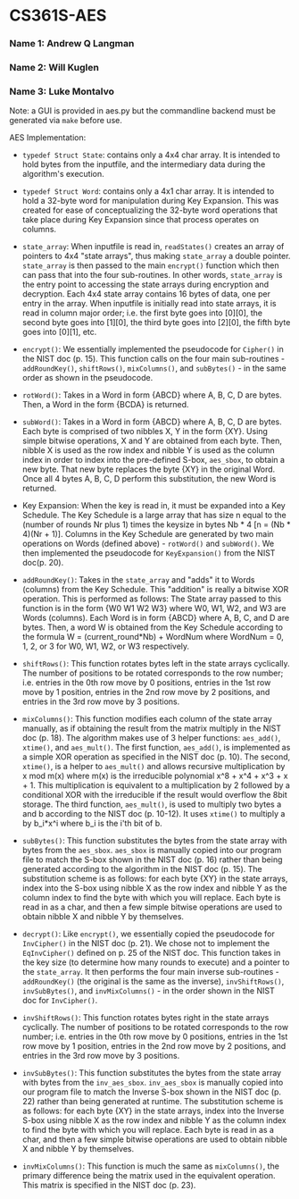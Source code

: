 # CS361S-AES
### Name 1: Andrew Q Langman
### Name 2: Will Kuglen
### Name 3: Luke Montalvo

Note: a GUI is provided in aes.py but the commandline backend must be generated
via `make` before use.

AES Implementation:

- `typedef Struct State`: contains only a 4x4 char array. It is intended to hold
bytes from the inputfile, and the intermediary data during the algorithm's
execution.

- `typedef Struct Word`: contains only a 4x1 char array. It is intended to hold
a 32-byte word for manipulation during Key Expansion. This was created for ease
of conceptualizing the 32-byte word operations that take place during Key
Expansion since that process operates on columns.

- `state_array`: When inputfile is read in, `readStates()` creates an array of
pointers to 4x4 "state arrays", thus making `state_array` a double pointer.
`state_array` is then passed to the main `encrypt()` function which then can pass
that into the four sub-routines. In other words, `state_array` is the entry point
to accessing the state arrays during encryption and decryption. Each 4x4 state
array contains 16 bytes of data, one per entry in the array. When inputfile is
initially read into state arrays, it is read in column major order; i.e. the
first byte goes into [0][0], the second byte goes into [1][0], the third byte
goes into [2][0], the fifth byte goes into [0][1], etc.

- `encrypt()`: We essentially implemented the pseudocode for `Cipher()` in the NIST doc
(p. 15). This function calls on the four main sub-routines - `addRoundKey()`,
`shiftRows()`, `mixColumns()`, and `subBytes()` - in the same order as shown in the
pseudocode.

- `rotWord()`: Takes in a Word in form {ABCD} where A, B, C, D are bytes. Then, a
Word in the form {BCDA} is returned.

- `subWord()`: Takes in a Word in form {ABCD} where A, B, C, D are bytes. Each
byte is comprised of two nibbles X, Y in the form {XY}. Using simple bitwise
operations, X and Y are obtained from each byte. Then, nibble X is used as the
row index and nibble Y is used as the column index in order to index into the
pre-defined S-box, `aes_sbox`, to obtain a new byte. That new byte replaces the
byte {XY} in the original Word. Once all 4 bytes A, B, C, D perform this
substitution, the new Word is returned.

- Key Expansion: When the key is read in, it must be expanded into a Key
Schedule. The Key Schedule is a large array that has size n equal to the
(number of rounds Nr plus 1) times the keysize in bytes Nb * 4
[n = (Nb * 4)(Nr + 1)]. Columns in the Key Schedule are generated by two main
operations on Words (defined above) - `rotWord()` and `subWord()`. We then
implemented the pseudocode for `KeyExpansion()` from the NIST doc(p. 20).

- `addRoundKey()`: Takes in the `state_array` and "adds" it to Words (columns) from
the Key Schedule. This "addition" is really a bitwise XOR operation. This is
performed as follows: The State array passed to this function is in the form
{W0 W1 W2 W3} where W0, W1, W2, and W3 are Words (columns). Each Word is in
form {ABCD} where A, B, C, and D are bytes. Then, a word W is obtained from the
Key Schedule according to the formula W = (current_round*Nb) + WordNum where
WordNum = 0, 1, 2, or 3 for W0, W1, W2, or W3 respectively.

- `shiftRows()`: This function rotates bytes left in the state arrays cyclically.
The number of positions to be rotated corresponds to the row number; i.e.
entries in the 0th row move by 0 positions, entries in the 1st row move by 1
position, entries in the 2nd row move by 2 positions, and entries in the 3rd
row move by 3 positions.

- `mixColumns()`: This function modifies each column of the state array manually,
as if obtaining the result from the matrix multiply in the NIST doc (p. 18). The
algorithm makes use of 3 helper functions: `aes_add()`, `xtime()`, and `aes_mult()`.
The first function, `aes_add()`, is implemented as a simple XOR operation as
specified in the NIST doc (p. 10). The second, `xtime()`, is a helper to `aes_mult()`
and allows recursive multiplication by x mod m(x) where m(x) is the irreducible
polynomial x^8 + x^4 + x^3 + x + 1. This multiplication is equivalent to a
multiplication by 2 followed by a conditional XOR with the irreducible if the
result would overflow the 8bit storage. The third function, `aes_mult()`, is used
to multiply two bytes a and b according to the NIST doc (p. 10-12). It uses `xtime()`
to multiply a by b_i*x^i where b_i is the i'th bit of b.

- `subBytes()`: This function substitutes the bytes from the state array with
bytes from the `aes_sbox`. `aes_sbox` is manually copied into our program file to
match the S-box shown in the NIST doc (p. 16) rather than being generated according
to the algorithm in the NIST doc (p. 15). The substitution scheme is as follows:
for each byte {XY} in the state arrays, index into the S-box using nibble X as
the row index and nibble Y as the column index to find the byte with which you
will replace. Each byte is read in as a char, and then a few simple bitwise
operations are used to obtain nibble X and nibble Y by themselves.

- `decrypt()`: Like `encrypt()`, we essentially copied the pseudocode for
`InvCipher()` in the NIST doc (p. 21). We chose not to implement the `EqInvCipher()`
defined on p. 25 of the NIST doc. This function takes in the key size (to determine
how many rounds to execute) and a pointer to the `state_array`. It then performs
the four main inverse sub-routines - `addRoundKey()` (the original is the same as the inverse),
`invShiftRows()`, `invSubBytes()`, and `invMixColumns()` - in the order shown in the NIST doc for
`InvCipher()`.

- `invShiftRows()`: This function rotates bytes right in the state arrays
cyclically. The number of positions to be rotated corresponds to the row
number; i.e. entries in the 0th row move by 0 positions, entries in the 1st row
move by 1 position, entries in the 2nd row move by 2 positions, and entries in
the 3rd row move by 3 positions.

- `invSubBytes()`: This function substitutes the bytes from the state array with
bytes from the `inv_aes_sbox`. `inv_aes_sbox` is manually copied into our program
file to match the Inverse S-box shown in the NIST doc (p. 22) rather than being
generated at runtime. The substitution scheme is as follows: for each byte {XY}
in the state arrays, index into the Inverse S-box using nibble X as the row
index and nibble Y as the column index to find the byte with which you will
replace. Each byte is read in as a char, and then a few simple bitwise
operations are used to obtain nibble X and nibble Y by themselves.

- `invMixColumns()`: This function is much the same as `mixColumns()`, the primary
difference being the matrix used in the equivalent operation. This matrix is
specified in the NIST doc (p. 23).
